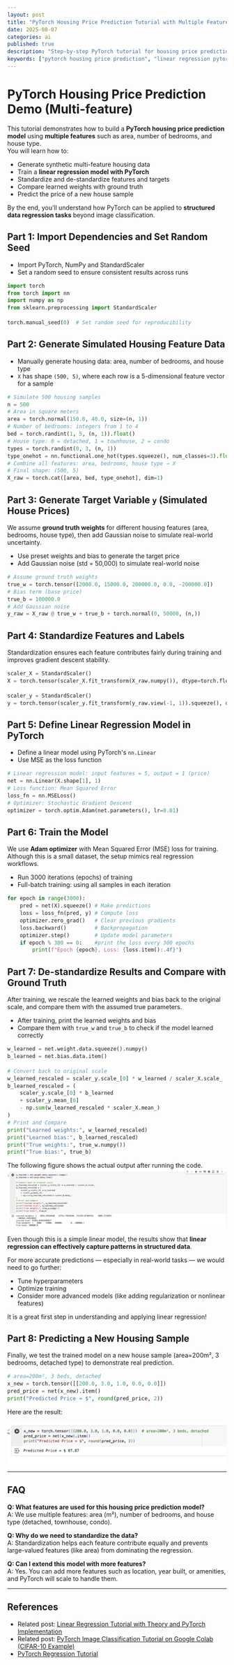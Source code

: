 ```yaml
---
layout: post
title: "PyTorch Housing Price Prediction Tutorial with Multiple Features"
date: 2025-08-07
categories: ai
published: true
description: "Step-by-step PyTorch tutorial for housing price prediction using multiple features (area, bedrooms, house type). Includes data preprocessing, linear regression training, and prediction results."
keywords: ["pytorch housing price prediction", "linear regression pytorch", "multi feature regression", "pytorch regression tutorial", "machine learning beginner"]
---
```


# PyTorch Housing Price Prediction Demo (Multi-feature)
This tutorial demonstrates how to build a **PyTorch housing price prediction model** using **multiple features** such as area, number of bedrooms, and house type.  
You will learn how to:  
- Generate synthetic multi-feature housing data  
- Train a **linear regression model with PyTorch**  
- Standardize and de-standardize features and targets  
- Compare learned weights with ground truth  
- Predict the price of a new house sample  

By the end, you’ll understand how PyTorch can be applied to **structured data regression tasks** beyond image classification.

## Part 1: Import Dependencies and Set Random Seed
- Import PyTorch, NumPy and StandardScaler
- Set a random seed to ensure consistent results across runs

```python
import torch
from torch import nn
import numpy as np
from sklearn.preprocessing import StandardScaler

torch.manual_seed(0)  # Set random seed for reproducibility
```

## Part 2: Generate Simulated Housing Feature Data
- Manually generate housing data: area, number of bedrooms, and house type
- `X` has shape `(500, 5)`, where each row is a 5-dimensional feature vector for a sample

```python
# Simulate 500 housing samples
n = 500
# Area in square meters
area = torch.normal(150.0, 40.0, size=(n, 1)) 
# Number of bedrooms: integers from 1 to 4
bed = torch.randint(1, 5, (n, 1)).float()         
# House type: 0 = detached, 1 = townhouse, 2 = condo
types = torch.randint(0, 3, (n, 1))                     
type_onehot = nn.functional.one_hot(types.squeeze(), num_classes=3).float()
# Combine all features: area, bedrooms, house type → X
# Final shape: (500, 5)
X_raw = torch.cat([area, bed, type_onehot], dim=1)             
```

## Part 3: Generate Target Variable `y` (Simulated House Prices)
We assume **ground truth weights** for different housing features (area, bedrooms, house type), then add Gaussian noise to simulate real-world uncertainty.

- Use preset weights and bias to generate the target price
- Add Gaussian noise (std = 50,000) to simulate real-world noise

```python
# Assume ground truth weights
true_w = torch.tensor([2000.0, 15000.0, 200000.0, 0.0, -200000.0])
# Bias term (base price)
true_b = 100000.0
# Add Gaussian noise
y_raw = X_raw @ true_w + true_b + torch.normal(0, 50000, (n,))  
```

## Part 4: Standardize Features and Labels
Standardization ensures each feature contributes fairly during training and improves gradient descent stability.

```python
scaler_X = StandardScaler()
X = torch.tensor(scaler_X.fit_transform(X_raw.numpy()), dtype=torch.float32)

scaler_y = StandardScaler()
y = torch.tensor(scaler_y.fit_transform(y_raw.view(-1, 1)).squeeze(), dtype=torch.float32)
```

## Part 5: Define Linear Regression Model in PyTorch
- Define a linear model using PyTorch's `nn.Linear`
- Use MSE as the loss function

```python
# Linear regression model: input features = 5, output = 1 (price)
net = nn.Linear(X.shape[1], 1)  
# Loss function: Mean Squared Error        
loss_fn = nn.MSELoss() 
# Optimizer: Stochastic Gradient Descent                 
optimizer = torch.optim.Adam(net.parameters(), lr=0.01)
```

## Part 6: Train the Model
We use **Adam optimizer** with Mean Squared Error (MSE) loss for training. Although this is a small dataset, the setup mimics real regression workflows.

- Run 3000 iterations (epochs) of training
- Full-batch training: using all samples in each iteration

```python
for epoch in range(3000):
    pred = net(X).squeeze() # Make predictions
    loss = loss_fn(pred, y) # Compute loss
    optimizer.zero_grad()   # Clear previous gradients
    loss.backward()         # Backpropagation
    optimizer.step()        # Update model parameters
    if epoch % 300 == 0:    #print the loss every 300 epochs
        print(f"Epoch {epoch}, Loss: {loss.item():.4f}")
```

## Part 7: De-standardize Results and Compare with Ground Truth
After training, we rescale the learned weights and bias back to the original scale, and compare them with the assumed true parameters.

- After training, print the learned weights and bias
- Compare them with `true_w` and `true_b` to check if the model learned correctly

```python
w_learned = net.weight.data.squeeze().numpy()
b_learned = net.bias.data.item()

# Convert back to original scale
w_learned_rescaled = scaler_y.scale_[0] * w_learned / scaler_X.scale_
b_learned_rescaled = (
    scaler_y.scale_[0] * b_learned
    + scaler_y.mean_[0]
    - np.sum(w_learned_rescaled * scaler_X.mean_)
)
# Print and Compare
print("Learned weights:", w_learned_rescaled)
print("Learned bias:", b_learned_rescaled)
print("True weights:", true_w.numpy())
print("True bias:", true_b)
```
The following figure shows the actual output after running the code.
![PyTorch Housing Price Prediction Results with Multi-feature Input](/assets/images/2025_08_05_housing_prediction.png "PyTorch Housing Price Prediction Results")

Even though this is a simple linear model, the results show that **linear regression can effectively capture patterns in structured data**.  

For more accurate predictions — especially in real-world tasks — we would need to go further:
- Tune hyperparameters
- Optimize training
- Consider more advanced models (like adding regularization or nonlinear features)

It is a great first step in understanding and applying linear regression!

## Part 8: Predicting a New Housing Sample
Finally, we test the trained model on a new house sample (area=200m², 3 bedrooms, detached type) to demonstrate real prediction.

```python
# area=200m², 3 beds, detached
x_new = torch.tensor([[200.0, 3.0, 1.0, 0.0, 0.0]])  
pred_price = net(x_new).item()
print("Predicted Price ≈ $", round(pred_price, 2))
```
Here are the result:

![PyTorch Housing Price Prediction for New Sample](/assets/images/2025_08_05_house_prediction_result.png "PyTorch Housing Price Prediction Example")

---

## FAQ

**Q: What features are used for this housing price prediction model?**  
A: We use multiple features: area (m²), number of bedrooms, and house type (detached, townhouse, condo).  

**Q: Why do we need to standardize the data?**  
A: Standardization helps each feature contribute equally and prevents large-valued features (like area) from dominating the regression.  

**Q: Can I extend this model with more features?**  
A: Yes. You can add more features such as location, year built, or amenities, and PyTorch will scale to handle them.

---

## References
- Related post: [Linear Regression Tutorial with Theory and PyTorch Implementation](/ai/2025/08/05/linear-regression-pytorch-tutorial.html)  
- Related post: [PyTorch Image Classification Tutorial on Google Colab (CIFAR-10 Example)](/ai/2025/07/31/pytorch-image-classification-colab.html)  
- [PyTorch Regression Tutorial](https://pytorch.org/tutorials/beginner/basics/linear_regression_tutorial.html)